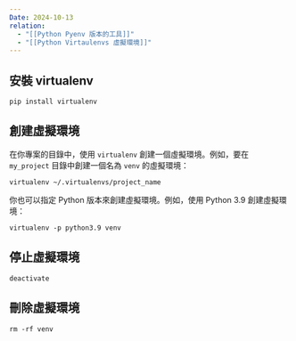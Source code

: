 ```yaml
---
Date: 2024-10-13
relation:
  - "[[Python Pyenv 版本的工具]]"
  - "[[Python Virtaulenvs 虛擬環境]]"
---
```

## 安裝 virtualenv
```shell
pip install virtualenv
```
## 創建虛擬環境
在你專案的目錄中，使用 `virtualenv` 創建一個虛擬環境。例如，要在 `my_project` 目錄中創建一個名為 `venv` 的虛擬環境：

```shell
virtualenv ~/.virtualenvs/project_name
```

你也可以指定 Python 版本來創建虛擬環境。例如，使用 Python 3.9 創建虛擬環境：

```shell
virtualenv -p python3.9 venv
```
## 停止虛擬環境
```shell
deactivate
```
## 刪除虛擬環境
```shell
rm -rf venv
```
